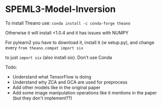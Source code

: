 # SPEML3-Model-Inversion
To install Theano use:
`conda install -c conda-forge theano`

Otherwise it will install <1.0.4 and it has issues with NUMPY

For pylearn2 you have to download it, install it (w setup.py), and change every 
`from theano.compat import six`

to just `import six` (also install six). Don't use Conda

Todo: 
  * Understand what TensorFlow is doing
  * Understand why ZCA and GCA are used for preprocess
  * Add other models like in the original paper
  * Add some image manipulation operations like it mentions in the paper (but they don't implement??)
